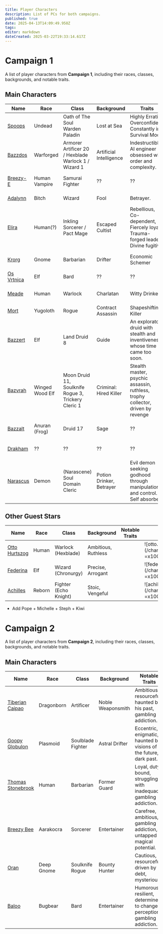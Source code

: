 ```yaml
---
title: Player Characters
description: List of PCs for both campaigns.
published: true
date: 2025-04-13T14:09:49.958Z
tags: 
editor: markdown
dateCreated: 2025-03-22T19:33:14.617Z
---
```


# **Campaign 1**  
A list of player characters from **Campaign 1**, including their races, classes, backgrounds, and notable traits.

## Main Characters
| Name                             | Race | Class | Background | Traits | Image |
|----------------------------------|------|-------|------------|--------|-------|
| [Spoops](/characters/spoops)     | Undead   | Oath of The Soul Warden Paladin    | Lost at Sea         | Highly Erratic, Overconfident, Constantly in Survival Mode     | ![Spoops](/characters/spoops.webp =x100) 		|
| [Bazzdos](/characters/bazzdos)   | Warforged   | Armorer Artificer 20 / Hexblade Warlock 1 / Wizard 1  | Artificial Intelligence | Indestructible AI engineer obsessed with order and complexity.     | ![Bazzdos](/characters/bazzdos.webp =x100) |
| [Breezy-E](/characters/breezy)   | Human Vampire   | Samurai Fighter    | ??         | ??     | ![Breezy-e](/characters/breezy/breezy.webp =x100) |
| [Adalynn](/characters/adalynn)   | Bitch   | Wizard    | Fool | Betrayer.     | ![Adalynn](/characters/adalynn.webp =x100) |
| [Elira](/characters/elira)       | Human(?) | Inkling Sorcerer / Pact Mage     | Escaped Cultist        | Rebellious, Co-dependent, Fiercely loyal, Trauma-forged leader, Divine fugitive            | ![Elira](/characters/other/elira_v3.webp =x100) |
| [Krorg](/characters/krorg)       | Gnome   | Barbarian    | Drifter         | Economic Schemer     | ![Krorg](/characters/krorg/krorg.png =x100) |
| [Os Vrtnica](/characters/os)     | Elf   | Bard    | ??         | ??     | ![Os](/characters/os.webp =x100) |
| [Meade](/characters/meade)       | Human   | Warlock    | Charlatan         | Witty Drinker     | ![Meade](/characters/other/meade.webp =x100) |
| [Mort](/characters/mort)         | Yugoloth   | Rogue    | Contract Assassin         | Shapeshifting Killer     | ![Mort](/characters/mort/m.webp =x100) |
| [Bazzert](/characters/bazzert)   | Elf   | Land Druid 8    | Guide | An exploratory druid with stealth and inventiveness whose time came too soon. | ![bazzert.webp](/characters/bazzert/bazzert.webp =x100) | 
| [Bazvrah](/characters/Bazvrah) 	 | Winged Wood Elf | Moon Druid 11, Soulknife Rogue 3, Trickery Cleric 1     | Criminal: Hired Killer | Stealth master, psychic assassin, ruthless, trophy collector, driven by revenge     | ![bazvrah.webp](/characters/bazzert/bazvrah.webp =x100) |
| [Bazzalt](/characters/Bazzalt)   | Anuran (Frog)   | Druid 17    | Sage         | ??     | ![bazzalt.webp](/characters/bazzert/bazzalt.webp =x100) |
| [Drakham](/characters/drakham)   | ??   | ??    | ??         | ??     | ![drakham.png](/characters/adalynn/drakham.png =x100) |
| [Narascus](/characters/Narascus) | Demon   | (Narascene) Soul Domain Cleric    | Potion Drinker, Betrayer | Evil demon seeking godhood through manipulation and control. Self absorbed.     | ![narascus.png](/characters/adalynn/narascus.png =x100) |

## **Other Guest Stars**
| Name                                               | Race       | Class             | Background        | Notable Traits                                     |    Image |
|----------------------------------------------------|------------|-------------------|-------------------|-----------------------------------------------------|----------|
| [Otto Hurtszog](/characters/Otto-Hurtszog) | Human | Warlock (Hexblade) | Ambitious, Ruthless |  | ![otto.png](/characters/other/otto.png =x100) |
| [Federina](/characters/Federina) | Elf | Wizard (Chronurgy) | Precise, Arrogant | | ![federina.jpg](/characters/other/federina.jpg =x100)) |
| [Achilles](/characters/Achilles) | Reborn | Fighter (Echo Knight) | Stoic, Vengeful |  | ![achilles.png](/characters/adalynn/achilles.png =x100) |

- Add Pope + Michelle + Steph + Kiwi

# **Campaign 2**  
A list of player characters from **Campaign 2**, including their races, classes, backgrounds, and notable traits.

## Main Characters
| Name                                               | Race       | Class             | Background        | Notable Traits                                      |    Image |
|----------------------------------------------------|------------|-------------------|-------------------|-----------------------------------------------------|----------|
| [Tiberian Caipao](/characters/tiberian-caipao) 		 | Dragonborn | Artificer         | Noble Weaponsmith | Ambitious, resourceful, haunted by his past, gambling addiction. | ![tilmur_rasqull.avatar.webp](/characters/tilmur_rasqull.avatar.webp =x100) |
| [Goopy Globulon](/characters/goopy-globulon) 	 		 | Plasmoid   | Soulblade Fighter | Astral Drifter    | Eccentric, enigmatic, haunted by visions of the future, dark past. | ![goopy_globulon.avatar.webp](/characters/goopy_globulon.avatar.webp =x100) |
| [Thomas Stonebrook](/characters/thomas-stonebrook) | Human      | Barbarian         | Former Guard      | Loyal, duty-bound, struggling with inadequacy, gambling addiction. | ![tomas_stonebrook.avatar.webp](/characters/tomas_stonebrook.avatar.webp =x100) |
| [Breezy Bee](/characters/breezy-bee)        			 | Aarakocra  | Sorcerer          | Entertainer       | Carefree, ambitious, gambling addiction, untapped magical potential. | ![breezy_b.avatar.webp](/characters/breezy_b.avatar.webp =x100) | 
| [Oran](/characters/oran)                  				 | Deep Gnome | Soulknife Rogue   | Bounty Hunter     | Cautious, resourceful, driven by debt, mysterious. | ![oran_dusktea.avatar.webp](/characters/oran_dusktea.avatar.webp =x100)  |
| [Baloo](/characters/baloo)                				 | Bugbear    | Bard              | Entertainer       | Humorous, resilient, determined to change perceptions, gambling addiction. | ![baloo.avatar.webp](/characters/baloo.avatar.webp =x100) |



